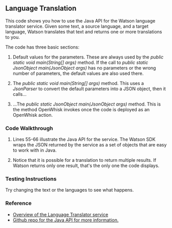 ## Language Translation

This code shows you how to use the Java API for the Watson language translator service. Given some text, a source language, 
and a target language, Watson translates that text and returns one or more translations to you.

The code has three basic sections: 

1. Default values for the parameters. These are always used by the *public static void main(String[] args)* method. 
If the call to *public static JsonObject main(JsonObject args)* has no parameters or the wrong number of parameters, 
the default values are also used there. 

2. The *public static void main(String[] args)* method. This uses a *JsonParser* to convert the default parameters into a 
JSON object, then it calls... 

3. ...The *public static JsonObject main(JsonObject args)* method. This is the method OpenWhisk invokes once the code is 
deployed as an OpenWhisk action.

### Code Walkthrough
1. Lines 55-66 illustrate the Java API for the service. The Watson SDK wraps the JSON returned by the service as a set of objects 
that are easy to work with in Java. 

2. Notice that it is possible for a translation to return multiple results. If Watson returns only one result, that's the only 
one the code displays. 

### Testing Instructions

Try changing the text or the languages to see what happens.

### Reference
* [Overview of the Language Translator service](https://www.ibm.com/watson/developercloud/language-translator.html)
* [Github repo for the Java API for more information.](https://github.com/watson-developer-cloud/java-sdk/tree/develop/language-translator)
    
